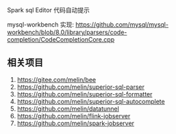 Spark sql Editor 代码自动提示

mysql-workbench 实现: https://github.com/mysql/mysql-workbench/blob/8.0/library/parsers/code-completion/CodeCompletionCore.cpp

## 相关项目
1. https://gitee.com/melin/bee
2. https://github.com/melin/superior-sql-parser
3. https://github.com/melin/superior-sql-formatter
4. https://github.com/melin/superior-sql-autocomplete
5. https://github.com/melin/datatunnel
6. https://github.com/melin/flink-jobserver
6. https://github.com/melin/spark-jobserver

